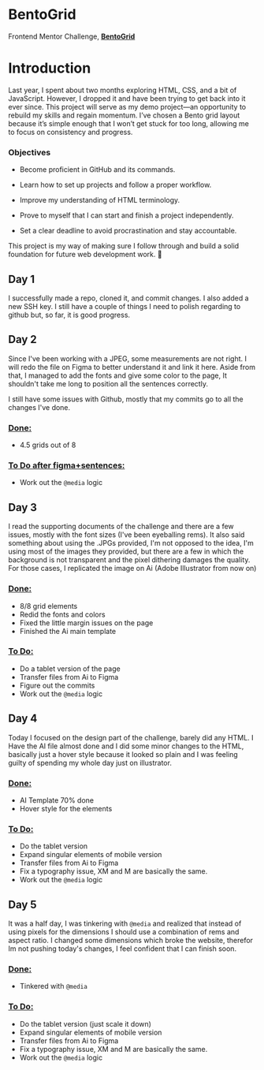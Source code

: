 # BentoGrid
Frontend Mentor Challenge, [**BentoGrid**](https://www.frontendmentor.io/challenges/bento-grid-RMydElrlOj)

# Introduction

Last year, I spent about two months exploring HTML, CSS, and a bit of JavaScript. However, I dropped it and have been trying to get back into it ever since. This project will serve as my demo project—an opportunity to rebuild my skills and regain momentum. I’ve chosen a Bento grid layout because it’s simple enough that I won’t get stuck for too long, allowing me to focus on consistency and progress.

### Objectives

- Become proficient in GitHub and its commands.

- Learn how to set up projects and follow a proper workflow.

- Improve my understanding of HTML terminology.

- Prove to myself that I can start and finish a project independently.

- Set a clear deadline to avoid procrastination and stay accountable.

This project is my way of making sure I follow through and build a solid foundation for future web development work. 🚀

## Day 1

I successfully made a repo, cloned it, and commit changes. I also added a new SSH key. I still have a couple of things I need to polish regarding to github but, so far, it is good progress.

## Day 2

Since I've been working with a JPEG, some measurements are not right. I will redo the file on Figma to better understand it and link it here. Aside from that, I managed to add the fonts and give some color to the page, It shouldn't take me long to position all the sentences correctly.

I still have some issues with Github, mostly that my commits go to all the changes I've done.

### <ins>Done:</ins>
- 4.5 grids out of 8

### <ins>To Do after figma+sentences:</ins>
- Work out the `@media` logic

## Day 3

I read the supporting documents of the challenge and there are a few issues, mostly with the font sizes (I've been eyeballing rems). It also said something about using the .JPGs provided, I'm not opposed to the idea, I'm using most of the images they provided, but there are a few in which the background is not transparent and the pixel dithering damages the quality. For those cases, I replicated the image on Ai (Adobe Illustrator from now on)

### <ins>Done:</ins>
- 8/8 grid elements
- Redid the fonts and colors
- Fixed the little margin issues on the page
- Finished the Ai main template

### <ins>To Do:</ins>
- Do a tablet version of the page
- Transfer files from Ai to Figma
- Figure out the commits
- Work out the `@media` logic

## Day 4

Today I focused on the design part of the challenge, barely did any HTML. I Have the AI file almost done and I did some minor changes to the HTML, basically just a hover style because it looked so plain and I was feeling guilty of spending my whole day just on illustrator.

### <ins>Done:</ins>
- AI Template 70% done
- Hover style for the elements

### <ins>To Do:</ins>
- Do the tablet version
- Expand singular elements of mobile version
- Transfer files from Ai to Figma
- Fix a typography issue, XM and M are basically the same.
- Work out the `@media` logic

## Day 5

It was a half day, I was tinkering with `@media` and realized that instead of using pixels for the dimensions I should use a combination of rems and aspect ratio. I changed some dimensions which broke the website, therefor Im not pushing today's changes, I feel confident that I can finish soon.

### <ins>Done:</ins>
- Tinkered with `@media`

### <ins>To Do:</ins>
- Do the tablet version (just scale it down)
- Expand singular elements of mobile version
- Transfer files from Ai to Figma
- Fix a typography issue, XM and M are basically the same.
- Work out the `@media` logic